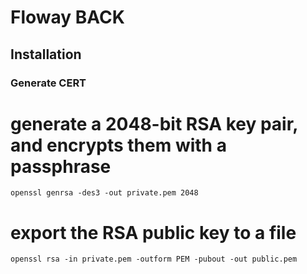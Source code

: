 # Floway BACK

## Installation

### Generate CERT
# generate a 2048-bit RSA key pair, and encrypts them with a passphrase
`openssl genrsa -des3 -out private.pem 2048`

# export the RSA public key to a file
`openssl rsa -in private.pem -outform PEM -pubout -out public.pem`

